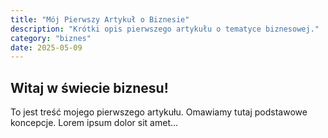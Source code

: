 ```yaml
---
title: "Mój Pierwszy Artykuł o Biznesie"
description: "Krótki opis pierwszego artykułu o tematyce biznesowej."
category: "biznes"
date: 2025-05-09
---
```


## Witaj w świecie biznesu!

To jest treść mojego pierwszego artykułu. Omawiamy tutaj podstawowe koncepcje.
Lorem ipsum dolor sit amet...
